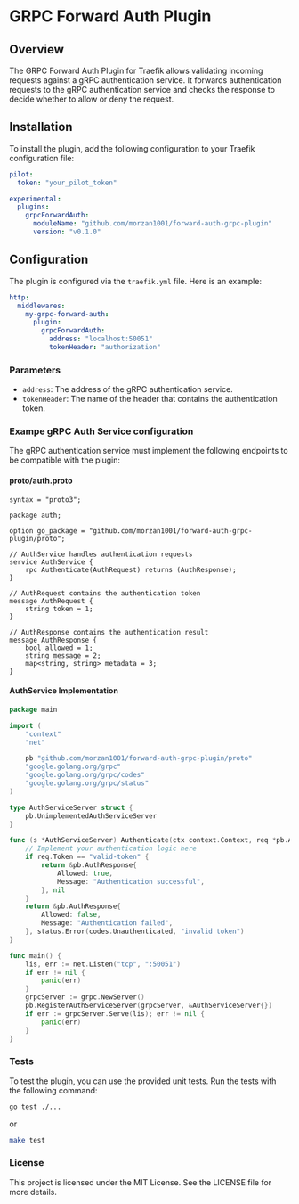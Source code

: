 # GRPC Forward Auth Plugin

## Overview

The GRPC Forward Auth Plugin for Traefik allows validating incoming requests against a gRPC authentication service. It forwards authentication requests to the gRPC authentication service and checks the response to decide whether to allow or deny the request.

## Installation

To install the plugin, add the following configuration to your Traefik configuration file:

```yaml
pilot:
  token: "your_pilot_token"

experimental:
  plugins:
    grpcForwardAuth:
      moduleName: "github.com/morzan1001/forward-auth-grpc-plugin"
      version: "v0.1.0"
```

## Configuration

The plugin is configured via the `traefik.yml` file. Here is an example:

```yaml
http:
  middlewares:
    my-grpc-forward-auth:
      plugin:
        grpcForwardAuth:
          address: "localhost:50051"
          tokenHeader: "authorization"
```

### Parameters

- `address`: The address of the gRPC authentication service.
- `tokenHeader`: The name of the header that contains the authentication token.

### Exampe gRPC Auth Service configuration

The gRPC authentication service must implement the following endpoints to be compatible with the plugin:

#### proto/auth.proto

```
syntax = "proto3";

package auth;

option go_package = "github.com/morzan1001/forward-auth-grpc-plugin/proto";

// AuthService handles authentication requests
service AuthService {
    rpc Authenticate(AuthRequest) returns (AuthResponse);
}

// AuthRequest contains the authentication token
message AuthRequest {
    string token = 1;
}

// AuthResponse contains the authentication result
message AuthResponse {
    bool allowed = 1;
    string message = 2;
    map<string, string> metadata = 3;
}
```

#### AuthService Implementation

```go
package main

import (
    "context"
    "net"

    pb "github.com/morzan1001/forward-auth-grpc-plugin/proto"
    "google.golang.org/grpc"
    "google.golang.org/grpc/codes"
    "google.golang.org/grpc/status"
)

type AuthServiceServer struct {
    pb.UnimplementedAuthServiceServer
}

func (s *AuthServiceServer) Authenticate(ctx context.Context, req *pb.AuthRequest) (*pb.AuthResponse, error) {
    // Implement your authentication logic here
    if req.Token == "valid-token" {
        return &pb.AuthResponse{
            Allowed: true,
            Message: "Authentication successful",
        }, nil
    }
    return &pb.AuthResponse{
        Allowed: false,
        Message: "Authentication failed",
    }, status.Error(codes.Unauthenticated, "invalid token")
}

func main() {
    lis, err := net.Listen("tcp", ":50051")
    if err != nil {
        panic(err)
    }
    grpcServer := grpc.NewServer()
    pb.RegisterAuthServiceServer(grpcServer, &AuthServiceServer{})
    if err := grpcServer.Serve(lis); err != nil {
        panic(err)
    }
}
```

### Tests

To test the plugin, you can use the provided unit tests. Run the tests with the following command:

```bash
go test ./...
```

or 

```bash
make test
```

### License

This project is licensed under the MIT License. See the LICENSE file for more details.
